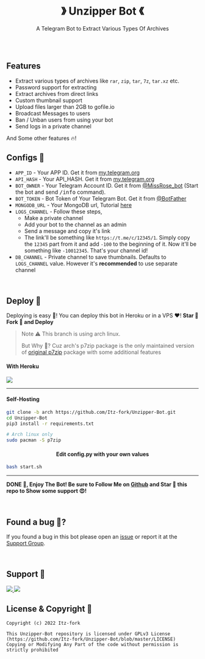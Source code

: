 <h1 align="center">》 Unzipper Bot 《</h1>

<p align="center">
  A Telegram Bot to Extract Various Types Of Archives
</p>

</br></br>


## Features

- Extract various types of archives like `rar`, `zip`, `tar`, `7z`, `tar.xz` etc.
- Password support for extracting
- Extract archives from direct links
- Custom thumbnail support
- Upload files larger than 2GB to gofile.io
- Broadcast Messages to users
- Ban / Unban users from using your bot
- Send logs in a private channel

And Some other features 🔥!


## Configs 📖

- `APP_ID` - Your APP ID. Get it from [my.telegram.org](my.telegram.org)
- `API_HASH` - Your API_HASH. Get it from [my.telegram.org](my.telegram.org)
- `BOT_OWNER` - Your Telegram Account ID. Get it from [@MissRose_bot](https://t.me/MissRose_bot) (Start the bot and send <samp>/info</samp> command).
- `BOT_TOKEN` - Bot Token of Your Telegram Bot. Get it from [@BotFather](https://t.me/BotFather)
- `MONGODB_URL` - Your MongoDB url, Tutorial [here](https://www.youtube.com/watch?v=0aYrJTfYBHU)
- `LOGS_CHANNEL` - Follow these steps,
  - Make a private channel
  - Add your bot to the channel as an admin
  - Send a message and copy it's link
  - The link'll be something like `https://t.me/c/12345/1`. Simply copy the `12345` part from it and add `-100` to the beginning of it. Now it'll be something like `-10012345`. That's your channel id!
- `DB_CHANNEL` - Private channel to save thumbnails. Defaults to `LOGS_CHANNEL` value. However it's **recommended** to use separate channel

</br>


## Deploy 👀

Deploying is easy 🤫! You can deploy this bot in Heroku or in a VPS ♥️! **Star 🌟 Fork 🍴 and Deploy**

> Note ⚠️
> This branch is using arch linux.
> 
> But Why 🤔? Cuz arch's p7zip package is the only maintained version of [original p7zip](http://p7zip.sourceforge.net/) package with some additional features

#### With Heroku

<a href="https://www.heroku.com/deploy?template=https://github.com/BoltCloud/Unzipper-Bot/tree/arch">
  <img src="https://www.herokucdn.com/deploy/button.svg">
</a>

---

#### Self-Hosting

```bash
git clone -b arch https://github.com/Itz-fork/Unzipper-Bot.git
cd Unzipper-Bot
pip3 install -r requirements.txt

# Arch linux only
sudo pacman -S p7zip
```

<h4 align="center">Edit config.py with your own values</h4>

```bash
bash start.sh
```

---

**DONE 🥳, Enjoy The Bot! Be sure to Follow Me on [Github](https://github.com/Itz-fork) and Star 🌟 this repo to Show some support 😍!**

</br>


## Found a bug 🐞?

If you found a bug in this bot please open an [issue](https://github.com/Itz-fork/Unzipper-Bot/issues) or report it at the [Support Group](#support).

</br>


## Support 💙

<a href="https://t.me/NexaBotsUpdates">
  <img src="https://img.shields.io/badge/Updates_Channel-0a0a0a?style=for-the-badge&logo=telegram&logoColor=white">
</a>
<a href="https://t.me/Nexa_bots">
  <img src="https://img.shields.io/badge/Support_Group-0a0a0a?style=for-the-badge&logo=telegram&logoColor=white">
</a>

</br>


## License & Copyright 👮

```
Copyright (c) 2022 Itz-fork

This Unzipper-Bot repository is licensed under GPLv3 License (https://github.com/Itz-fork/Unzipper-Bot/blob/master/LICENSE)
Copying or Modifying Any Part of the code without permission is strictly prohibited
```
